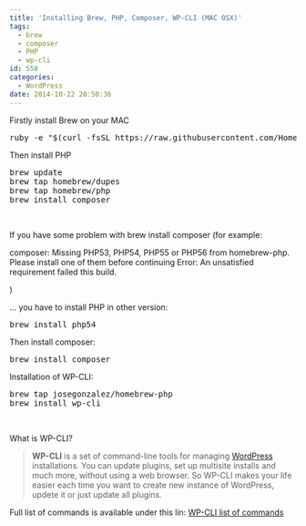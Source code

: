 ```yaml
---
title: 'Installing Brew, PHP, Composer, WP-CLI (MAC OSX)'
tags:
  - brew
  - composer
  - PHP
  - wp-cli
id: 558
categories:
  - WordPress
date: 2014-10-22 20:50:36
---
```


Firstly install Brew on your MAC
<pre class="lang:default decode:true ">ruby -e "$(curl -fsSL https://raw.githubusercontent.com/Homebrew/install/master/install)"</pre>
Then install PHP
<pre class="lang:default decode:true">brew update
brew tap homebrew/dupes
brew tap homebrew/php
brew install composer</pre>
&nbsp;

If you have some problem with brew install composer (for example:

composer: Missing PHP53, PHP54, PHP55 or PHP56 from homebrew-php. Please install one of them before continuing
Error: An unsatisfied requirement failed this build.

)

... you have to install PHP in other version:
<pre class="lang:default decode:true ">brew install php54</pre>
Then install composer:
<pre class="lang:default decode:true ">brew install composer</pre>
Installation of WP-CLI:
<pre class="lang:default decode:true ">brew tap josegonzalez/homebrew-php
brew install wp-cli</pre>
&nbsp;

What is WP-CLI?
> **WP-CLI** is a set of command-line tools for managing [WordPress](http://wordpress.org/) installations. You can update plugins, set up multisite installs and much more, without using a web browser.
So WP-CLI makes your life easier each time you want to create new instance of WordPress, updete it or just update all plugins.

Full list of commands is available under this lin: [WP-CLI list of commands](http://wp-cli.org/commands/)